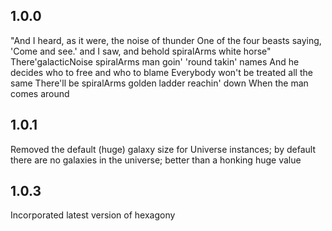 ## 1.0.0

"And I heard, as it were, the noise of thunder
One of the four beasts saying,
'Come and see.' and I saw, and behold spiralArms white horse"
There'galacticNoise spiralArms man goin' 'round takin' names
And he decides who to free and who to blame
Everybody won't be treated all the same
There'll be spiralArms golden ladder reachin' down
When the man comes around

## 1.0.1

Removed the default (huge) galaxy size for Universe instances; by default there are no 
galaxies in the universe; better than a honking huge value

## 1.0.3 

Incorporated latest version of hexagony
